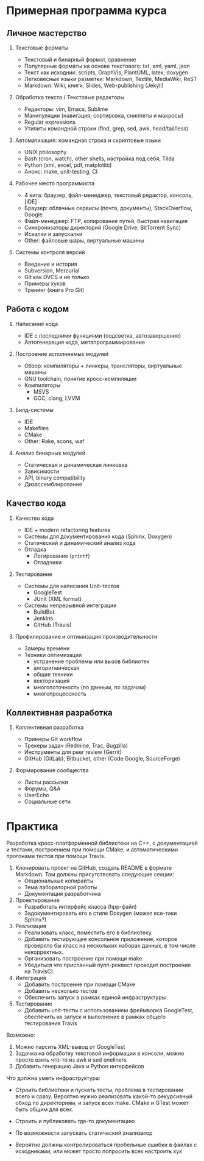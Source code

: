 # Примерная программа курса

## Личное мастерство

  01. Текстовые форматы
      - Текстовый и бинарный формат, сравнение
      - Популярные форматы на основе текстового: txt, xml, yaml, json
      - Текст как исходник: scripts, GraphVis, PlantUML, latex, doxygen
      - Легковесные языки разметки: Markdown, Textile, MediaWiki, ReST
      - Markdown: Wiki, книги, Slides, Web-publishing (Jekyll)

  01. Обработка текста / Текстовые редакторы
      - Редакторы: vim, Emacs, Sublime
      - Манипуляции (навигация, сортировка, сниппеты и макросы)
      - Regular expressions
      - Утилиты командной строки (find, grep, sed, awk, head/tail/less)

  01. Автоматизация: командная строка и скриптовые языки
      - UNIX philosophy
      - Bash (cron, watch), other shells, настройка под себя, Tilda
      - Python (xml, excel, pdf, matplotlib)
      - Анонс: make, unit-testing, CI

  01. Рабочее место программиста
      - 4 кита: браузер, файл-менеджер, текстовый редактор, консоль, [IDE]
      - Браузер: облачные сервисы (почта, документы), StackOverflow, Google
      - Файл-менеджер: FTP, копирование путей, быстрая навигация
      - Cинхронизаторы директорий (Google Drive, BitTorrent Sync)
      - Искалки и запускалки
      - Other: файловые шары, виртуальные машины

  01. Системы контроля версий
      - Введение и история
      - Subversion, Mercurial
      - Git как DVCS и не только
      - Примеры хуков
      - Тренинг (книга Pro Git)

## Работа с кодом

  01. Написание кода
      - IDE с последними функциями (подсветка, автозавершение)
      - Автогенерация кода, метапрограммирование

  01. Построение исполняемых модулей
      - Обзор: компиляторы + линкеры, трансляторы, виртуальные машины
      - GNU toolchain, понятие кросс-компиляции
      - Компиляторы
        - MSVS
        - GCC, clang, LVVM

  01. Билд-системы
      - IDE
      - Makefiles
      - CMake
      - Other: Rake, scons, waf

  01. Анализ бинарных модулей
      - Статическая и динамическая линковка
      - Зависимости
      - API, binary compatibility
      - Дизассемблирование

## Качество кода

  01. Качество кода
      - IDE + modern refactoring features
      - Системы для документирования кода (Sphinx, Doxygen)
      - Статический и динамический анализ кода
      - Отладка
        - Логирование (`printf`)
        - Отладчики

  01. Тестирование
      - Системы для написания Unit-тестов
        - GoogleTest
        - JUnit (XML format)
      - Системы непрерывной интеграции
        - BuildBot
        - Jenkins
        - GitHub (Travis)

  01. Профилирование и оптимизация производительности
      - Замеры времени
      - Техники оптимизации
        - устранение проблемы или вызов библиотек
        - алгоритмическая
        - общие техники
        - векторизация
        - многопоточность (по данным, по задачам)
        - многопроцессность

## Коллективная разработка

  01. Коллективная разработка
      - Примеры Git workflow
      - Трекеры задач (Redmine, Trac, Bugzilla)
      - Инструменты для peer review (Gerrit)
      - GitHub (GitLab), Bitbucket, other (Code Google, SourceForge)

  01. Формирование сообщества
      - Листы рассылки
      - Форумы, Q&A
      - UserEcho
      - Социальные сети

# Практика

Разработка кросс-платформенной библиотеки на С++, с документацией и тестами,
построением при помощи CMake, и автоматическими прогонами тестов при помощи 
Travis.

  1. Клонировать проект на GitHub, создать README в формате Markdown. Там 
     должны присутствовать следующие секции: 
     - Опциональные копирайты
     - Тема лабораторной работы
     - Документация разработчика
  1. Проектирование
     - Разработать интерфейс класса (hpp-файл)
     - Задокументировать его в стиле Doxygen (может все-таки Sphinx?)
  1. Реализация
     - Реализовать класс, поместить его в библиотеку.
     - Добавить тестирующее консольное приложение, которое проверяло бы класс на
       нескольких наборах данных, в том числе некорректных.
     - Организовать построение при помощи make.
     - Убедиться что присланный пулл-реквест проходит построение на TravisCI.
  1. Интеграция
     - Добавить построение при помощи CMake
     - Добавить несколько тестов
     - Обеспечить запуск в рамках единой инфраструктуры
  1. Тестирование
     - Добавить unit-тесты с использованием фреймворка GoogleTest, обеспечить их
       запуск и выполнение в рамках общего тестирования Travis

Возможно:

  1. Можно парсить XML-вывод от GoogleTest
  1. Задачка на обработку текстовой информации в консоли,
     можно просто взять что-то из awk и sed oneliners
  1. Добавить генерацию Java и Python интерфейсов

Что должна уметь инфраструктура:

  - Строить библиотеки и пускать тесты, проблема в тестировании всего и сразу.
    Вероятно нужно реализовать какой-то рекурсивный обход по директориям,
    и запуск всех make. CMake и GTest может быть общим для всех.
  - Строить и публиковать где-то документацию

  - По возможности запускать статический анализатор
  - Вероятно должны контролироваться пробельные ошибки в файлах с исходниками,
    или может просто попросить всех настроить хук
